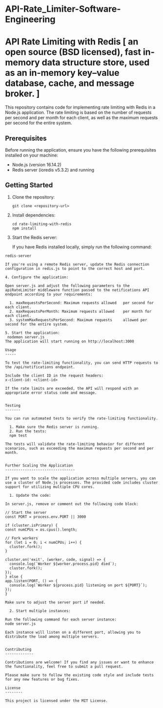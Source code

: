 # API-Rate_Limiter-Software-Engineering

# API Rate Limiting with Redis [ an open source (BSD licensed), fast in-memory data structure store, used as an in-memory key–value database, cache, and message broker. ]

This repository contains code for implementing rate limiting with Redis in a Node.js application. The rate limiting is based on the number of requests per second and per month for each client, as well as the maximum requests per second for the entire system.

## Prerequisites

Before running the application, ensure you have the following prerequisites installed on your machine:

- Node.js (version 16.14.2)
- Redis server (ioredis v5.3.2) and running

## Getting Started

1. Clone the repository:

   ```shell
   git clone <repository-url>

2. Install dependencies:

   ```shell
   cd rate-limiting-with-redis
   npm install

3. Start the Redis server:

   If you have Redis installed locally, simply run the        following command:

  ```shell
  redis-server

If you're using a remote Redis server, update the Redis connection configuration in redis.js to point to the correct host and port.

4. Configure the application:

Open server.js and adjust the following parameters to the apiRateLimiter middleware function passed to the notifications API endpoint according to your requirements:

	1. maxRequestsPerSecond: Maximum requests allowed 	per second for each client.
	2. maxRequestsPerMonth: Maximum requests allowed 	per month for each client.
	3. systemMaxRequestsPerSecond: Maximum requests 	allowed per second for the entire system.

5. Start the application:
   nodemon server.js
The application will start running on http://localhost:3000

Usage
-----

To test the rate-limiting functionality, you can send HTTP requests to the /api/notifications endpoint.

Include the client ID in the request headers:
x-client-id: <client-id>

If the rate limits are exceeded, the API will respond with an appropriate error status code and message.


Testing
-------

You can run automated tests to verify the rate-limiting functionality.

	1. Make sure the Redis server is running.
	2. Run the tests:
	npm test

The tests will validate the rate-limiting behavior for different scenarios, such as exceeding the maximum requests per second and per month.


Further Scaling the Application
--------------------------------

If you want to scale the application across multiple servers, you can use a cluster of Node.js processes. The provided code includes cluster support for utilizing multiple CPU cores.

	1. Update the code:

In server.js, remove or comment out the following code block:

// Start the server
const PORT = process.env.PORT || 3000

if (cluster.isPrimary) {
  const numCPUs = os.cpus().length;

  // Fork workers
  for (let i = 0; i < numCPUs; i++) {
    cluster.fork();
  }

  cluster.on('exit', (worker, code, signal) => {
    console.log(`Worker ${worker.process.pid} died`);
    cluster.fork();
  });
} else {
  app.listen(PORT, () => {
    console.log(`Worker ${process.pid} listening on port ${PORT}`);
  });
}

Make sure to adjust the server port if needed.

	2. Start multiple instances:

Run the following command for each server instance:
node server.js

Each instance will listen on a different port, allowing you to distribute the load among multiple servers.


Contributing
-------------

Contributions are welcome! If you find any issues or want to enhance the functionality, feel free to submit a pull request.

Please make sure to follow the existing code style and include tests for any new features or bug fixes.

License
--------

This project is licensed under the MIT License.
